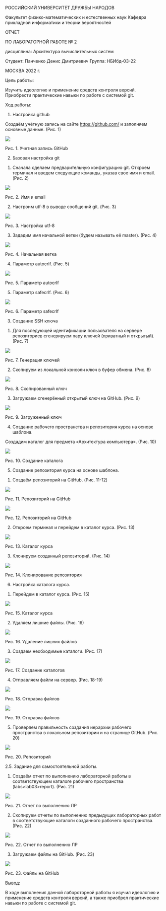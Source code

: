 ﻿РОССИЙСКИЙ УНИВЕРСИТЕТ ДРУЖБЫ НАРОДОВ 

Факультет физико-математических и естественных наук Кафедра прикладной информатики и теории вероятностей 

ОТЧЕТ 

ПО ЛАБОРАТОРНОЙ РАБОТЕ № 2 

дисциплина: Архитектура вычислительных систем 

Студент: Панченко Денис Дмитриевич Группа: НБИбд-03-22 

МОСКВА 2022 г. 

Цель работы: 

Изучить идеологию и применение средств контроля версий. Приобрести практические навыки по работе с системой git. 

Ход работы: 

1. Настройка github 

Создаём учётную запись на сайте https://github.com/ и заполняем основные данные. (Рис. 1) 

![](Aspose.Words.e55fddbb-d58f-4e70-ad30-fbb641a993f0.001.jpeg)

Рис. 1. Учетная запись GitHub 

2. Базовая настройка git 
1) Сначала сделаем предварительную конфигурацию git. Откроем терминал и введем следующие команды, указав свое имя и email. (Рис. 2) 

![](Aspose.Words.e55fddbb-d58f-4e70-ad30-fbb641a993f0.002.png)

Рис. 2. Имя и email 

2) Настроим utf-8 в выводе сообщений git. (Рис. 3) 

![](Aspose.Words.e55fddbb-d58f-4e70-ad30-fbb641a993f0.003.png)

Рис. 3. Настройка utf-8 

3) Зададим имя начальной ветки (будем называть её master). (Рис. 4) 

![](Aspose.Words.e55fddbb-d58f-4e70-ad30-fbb641a993f0.004.png)

Рис. 4. Начальная ветка 

4) Параметр autocrlf. (Рис. 5) 

![](Aspose.Words.e55fddbb-d58f-4e70-ad30-fbb641a993f0.005.png)

Рис. 5. Параметр autocrlf 

5) Параметр safecrlf. (Рис. 6) 

![](Aspose.Words.e55fddbb-d58f-4e70-ad30-fbb641a993f0.006.png)

Рис. 6. Параметр safecrlf 

3. Создание SSH ключа 
1) Для последующей идентификации пользователя на сервере репозиториев сгенерируем пару ключей (приватный и открытый). (Рис. 7) 

![](Aspose.Words.e55fddbb-d58f-4e70-ad30-fbb641a993f0.007.jpeg)

Рис. 7. Генерация ключей 

2) Скопируем из локальной консоли ключ в буфер обмена. (Рис. 8) 

![](Aspose.Words.e55fddbb-d58f-4e70-ad30-fbb641a993f0.008.png)

Рис. 8. Скопированный ключ 

3) Загружаем сгенерённый открытый ключ на GitHub. (Рис. 9) 

![](Aspose.Words.e55fddbb-d58f-4e70-ad30-fbb641a993f0.009.png)

Рис. 9. Загруженный ключ 

4. Создание рабочего пространства и репозитория курса на основе шаблона. 

Создадим каталог для предмета «Архитектура компьютера». (Рис. 10) 

![](Aspose.Words.e55fddbb-d58f-4e70-ad30-fbb641a993f0.010.png)

Рис. 10. Создание каталога 

5. Создание репозитория курса на основе шаблона. 
1) Создаём репозиторий на GitHub. (Рис. 11-12) 

![](Aspose.Words.e55fddbb-d58f-4e70-ad30-fbb641a993f0.011.png)

Рис. 11. Репозиторий на GitHub 

![](Aspose.Words.e55fddbb-d58f-4e70-ad30-fbb641a993f0.012.jpeg)

Рис. 12. Репозиторий на GitHub 

2) Откроем терминал и перейдем в каталог курса. (Рис. 13) 

![](Aspose.Words.e55fddbb-d58f-4e70-ad30-fbb641a993f0.013.png)

Рис. 13. Каталог курса 

3) Клонируем созданный репозиторий. (Рис. 14) 

![](Aspose.Words.e55fddbb-d58f-4e70-ad30-fbb641a993f0.014.jpeg)

Рис. 14. Клонирование репозитория 

6. Настройка каталога курса. 
1) Перейдем в каталог курса. (Рис. 15) 

![](Aspose.Words.e55fddbb-d58f-4e70-ad30-fbb641a993f0.015.png)

Рис. 15. Каталог курса 

2) Удаляем лишние файлы. (Рис. 16) 

![](Aspose.Words.e55fddbb-d58f-4e70-ad30-fbb641a993f0.016.png)

Рис. 16. Удаление лишних файлов 

3) Создаем необходимые каталоги. (Рис. 17) 

![](Aspose.Words.e55fddbb-d58f-4e70-ad30-fbb641a993f0.017.png)

Рис. 17. Создание каталогов 

4) Отправляем файли на сервер. (Рис. 18-19) 

![](Aspose.Words.e55fddbb-d58f-4e70-ad30-fbb641a993f0.018.png)

Рис. 18. Отправка файлов 

![](Aspose.Words.e55fddbb-d58f-4e70-ad30-fbb641a993f0.019.png)

Рис. 19. Отправка файлов 

5) Проверяем правильность создания иерархии рабочего пространства в локальном репозитории и на странице GitHub. (Рис. 20) 

![](Aspose.Words.e55fddbb-d58f-4e70-ad30-fbb641a993f0.020.jpeg)

Рис. 20. Репозиторий 

2.5. Задание для самостоятельной работы. 

1) Создаём отчет по выполнению лабораторной работы в соответствующем каталоге рабочего пространства (labs>lab03>report). (Рис. 21) 

![](Aspose.Words.e55fddbb-d58f-4e70-ad30-fbb641a993f0.021.jpeg)

Рис. 21. Отчет по выполнению ЛР 

2) Скопируем отчеты по выполнению предыдущих лабораторных работ в соответствующие каталоги созданного рабочего пространства. (Рис. 22) 

![](Aspose.Words.e55fddbb-d58f-4e70-ad30-fbb641a993f0.022.jpeg)

Рис. 22. Отчет по выполнению ЛР 

3) Загружаем файлы на GitHub. (Рис. 23) 

![](Aspose.Words.e55fddbb-d58f-4e70-ad30-fbb641a993f0.023.jpeg)

Рис. 23. Файлы на GitHub 

Вывод: 

В ходе выполнения данной лабороторной работы я изучил идеологию и применение средств контроля версий, а также приобрел практические навыки по работе с системой git. 
